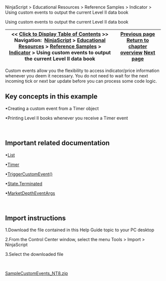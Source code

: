 ﻿


NinjaScript \> Educational Resources \> Reference Samples \> Indicator \> Using custom events to output the current Level II data book






















Using custom events to output the current Level II data book







| \<\< [Click to Display Table of Contents](using_custom_events_to_output_.md) \>\> **Navigation:**     [NinjaScript](ninjascript.md) \> [Educational Resources](educational_resources.md) \> [Reference Samples](reference_samples.md) \> [Indicator](indicator2.md) \> Using custom events to output the current Level II data book | [Previous page](using_a_typeconverter_to_custo.md) [Return to chapter overview](indicator2.md) [Next page](using_streamreader_to_read_fro.md) |
| --- | --- |











Custom events allow you the flexibility to access indicator/price information whenever you deem it necessary. You do not need to wait for the next incoming tick or next bar update before you can process some code logic.


## 


## Key concepts in this example


•Creating a custom event from a Timer object

•Printing Level II books whenever you receive a Timer event

 


## Important related documentation


•[List](https://msdn.microsoft.com/en-us/library/6sh2ey19%28v=vs.110%29.aspx)

•[Timer](https://docs.microsoft.com/en-us/dotnet/api/system.windows.threading.dispatchertimer?view=netframework-4.7.2)

•[TriggerCustomEvent()](triggercustomevent.md)

•[State.Terminated](dispose.md)

•[MarketDepthEventArgs](marketdeptheventargs.md)

 


## Import instructions


1\.Download the file contained in this Help Guide topic to your PC desktop

2\.From the Control Center window, select the menu Tools \> Import \> NinjaScript

3\.Select the downloaded file

 


[SampleCustomEvents\_NT8\.zip](https://ninjatrader.com/support/helpGuides/nt8/samples/SampleCustomEvents_NT8.zip)









